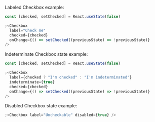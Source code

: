 Labeled Checkbox example:

```js
const [checked, setChecked] = React.useState(false)

;<Checkbox
  label="Check me"
  checked={checked}
  onChange={() => setChecked((previousState) => !previousState)}
/>
```

Indeterminate Checkbox state example:

```js
const [checked, setChecked] = React.useState(false)

;<Checkbox
  label={checked ? "I'm checked" : "I'm indeterminated"}
  indeterminate={true}
  checked={checked}
  onChange={() => setChecked((previousState) => !previousState)}
/>
```

Disabled Checkbox state example:

```js
;<Checkbox label="Uncheckable" disabled={true} />
```
